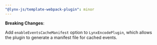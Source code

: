 ```yaml
---
"@lynx-js/template-webpack-plugin": minor
---
```


**Breaking Changes**:

Add `enableEventsCacheManifest` option to `LynxEncodePlugin`, which allows the plugin to generate a manifest file for cached events.
